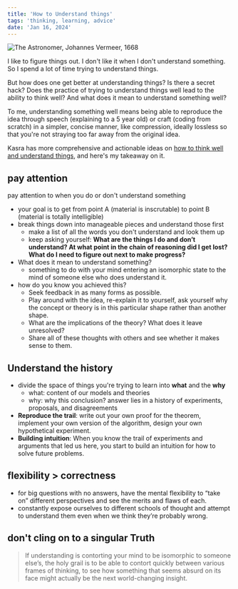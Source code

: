 ```yaml
---
title: 'How to Understand things'
tags: 'thinking, learning, advice'
date: 'Jan 16, 2024'
---
```


![The Astronomer, Johannes Vermeer, 1668](/images/astronomer.jpg)

I like to figure things out. I don't like it when I don't understand something. So I spend a lot of time trying to understand things.

But how does one get better at understanding things? Is there a secret hack? Does the practice of trying to understand things well lead to the ability to think well? And what does it mean to understand something well?

To me, understanding something well means being able to reproduce the idea through speech (explaining to a 5 year old) or craft (coding from scratch) in a simpler, concise manner, like compression, ideally lossless so that you're not straying too far away from the original idea.

Kasra has more comprehensive and actionable ideas on [how to think well and understand things](https://bitsofwonder.substack.com/p/how-to-think-well-and-understand), and here's my takeaway on it.

## pay attention

pay attention to when you do or don't understand something

- your goal is to get from point A (material is inscrutable) to point B (material is totally intelligible)
- break things down into manageable pieces and understand those first
  - make a list of all the words you don't understand and look them up
  - keep asking yourself: **What are the things I do and don’t understand? At what point in the chain of reasoning did I get lost? What do I need to figure out next to make progress?**
- What does it mean to understand something?
  - something to do with your mind entering an isomorphic state to the mind of someone else who does understand it.
- how do you know you achieved this?
  - Seek feedback in as many forms as possible.
  - Play around with the idea, re-explain it to yourself, ask yourself why the concept or theory is in this particular shape rather than another shape.
  - What are the implications of the theory? What does it leave unresolved?
  - Share all of these thoughts with others and see whether it makes sense to them.

## Understand the history

- divide the space of things you're trying to learn into **what** and the **why**
  - what: content of our models and theories
  - why: why this conclusion? answer lies in a history of experiments, proposals, and disagreements
- **Reproduce the trail**: write out your own proof for the theorem, implement your own version of the algorithm, design your own hypothetical experiment.
- **Building intuition**: When you know the trail of experiments and arguments that led us here, you start to build an intuition for how to solve future problems.

## flexibility > correctness

- for big questions with no answers, have the mental flexibility to “take on” different perspectives and see the merits and flaws of each.
- constantly expose ourselves to different schools of thought and attempt to understand them even when we think they’re probably wrong.

## don't cling on to a singular Truth

> If understanding is contorting your mind to be isomorphic to someone else’s, the holy grail is to be able to contort quickly between various frames of thinking, to see how something that seems absurd on its face might actually be the next world-changing insight.
